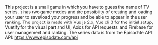 This project is a small game in which you have to guess the name of TV series. It has two game modes and the possibility of creating and loading your user to save/load your progress and be able to appear in the user ranking.
The project is made with Vue js 2.x, Vue cli 3 for the initial setup, Vuetify for the visual part and UI, Axios for API requests, and Firebase for user management and ranking.
The series data is from the Episodate API API: https://www.episodate.com/api
